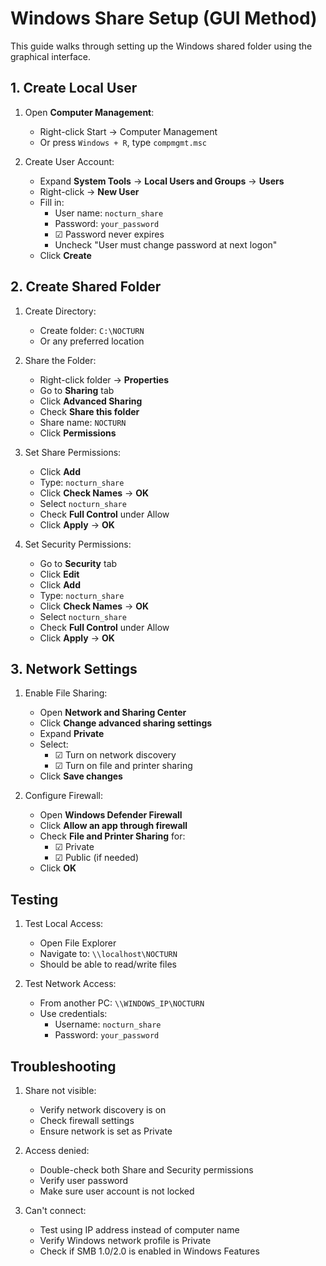 # Windows Share Setup (GUI Method)

This guide walks through setting up the Windows shared folder using the graphical interface.

## 1. Create Local User

1. Open **Computer Management**:
   - Right-click Start → Computer Management
   - Or press `Windows + R`, type `compmgmt.msc`

2. Create User Account:
   - Expand **System Tools** → **Local Users and Groups** → **Users**
   - Right-click → **New User**
   - Fill in:
     - User name: `nocturn_share`
     - Password: `your_password`
     - ☑ Password never expires
     - Uncheck "User must change password at next logon"
   - Click **Create**

## 2. Create Shared Folder

1. Create Directory:
   - Create folder: `C:\NOCTURN`
   - Or any preferred location

2. Share the Folder:
   - Right-click folder → **Properties**
   - Go to **Sharing** tab
   - Click **Advanced Sharing**
   - Check **Share this folder**
   - Share name: `NOCTURN`
   - Click **Permissions**

3. Set Share Permissions:
   - Click **Add**
   - Type: `nocturn_share`
   - Click **Check Names** → **OK**
   - Select `nocturn_share`
   - Check **Full Control** under Allow
   - Click **Apply** → **OK**

4. Set Security Permissions:
   - Go to **Security** tab
   - Click **Edit**
   - Click **Add**
   - Type: `nocturn_share`
   - Click **Check Names** → **OK**
   - Select `nocturn_share`
   - Check **Full Control** under Allow
   - Click **Apply** → **OK**

## 3. Network Settings

1. Enable File Sharing:
   - Open **Network and Sharing Center**
   - Click **Change advanced sharing settings**
   - Expand **Private**
   - Select:
     - ☑ Turn on network discovery
     - ☑ Turn on file and printer sharing
   - Click **Save changes**

2. Configure Firewall:
   - Open **Windows Defender Firewall**
   - Click **Allow an app through firewall**
   - Check **File and Printer Sharing** for:
     - ☑ Private
     - ☑ Public (if needed)
   - Click **OK**

## Testing

1. Test Local Access:
   - Open File Explorer
   - Navigate to: `\\localhost\NOCTURN`
   - Should be able to read/write files

2. Test Network Access:
   - From another PC: `\\WINDOWS_IP\NOCTURN`
   - Use credentials:
     - Username: `nocturn_share`
     - Password: `your_password`

## Troubleshooting

1. Share not visible:
   - Verify network discovery is on
   - Check firewall settings
   - Ensure network is set as Private

2. Access denied:
   - Double-check both Share and Security permissions
   - Verify user password
   - Make sure user account is not locked

3. Can't connect:
   - Test using IP address instead of computer name
   - Verify Windows network profile is Private
   - Check if SMB 1.0/2.0 is enabled in Windows Features 